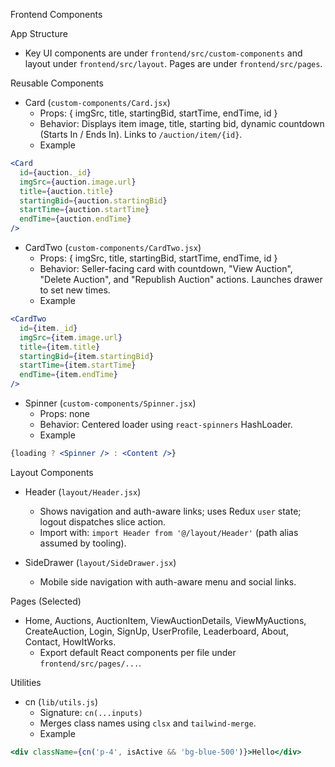 Frontend Components

App Structure
- Key UI components are under `frontend/src/custom-components` and layout under `frontend/src/layout`. Pages are under `frontend/src/pages`.

Reusable Components
- Card (`custom-components/Card.jsx`)
  - Props: { imgSrc, title, startingBid, startTime, endTime, id }
  - Behavior: Displays item image, title, starting bid, dynamic countdown (Starts In / Ends In). Links to `/auction/item/{id}`.
  - Example
```jsx
<Card
  id={auction._id}
  imgSrc={auction.image.url}
  title={auction.title}
  startingBid={auction.startingBid}
  startTime={auction.startTime}
  endTime={auction.endTime}
/> 
```

- CardTwo (`custom-components/CardTwo.jsx`)
  - Props: { imgSrc, title, startingBid, startTime, endTime, id }
  - Behavior: Seller-facing card with countdown, "View Auction", "Delete Auction", and "Republish Auction" actions. Launches drawer to set new times.
  - Example
```jsx
<CardTwo
  id={item._id}
  imgSrc={item.image.url}
  title={item.title}
  startingBid={item.startingBid}
  startTime={item.startTime}
  endTime={item.endTime}
/>
```

- Spinner (`custom-components/Spinner.jsx`)
  - Props: none
  - Behavior: Centered loader using `react-spinners` HashLoader.
  - Example
```jsx
{loading ? <Spinner /> : <Content />}
```

Layout Components
- Header (`layout/Header.jsx`)
  - Shows navigation and auth-aware links; uses Redux `user` state; logout dispatches slice action.
  - Import with: `import Header from '@/layout/Header'` (path alias assumed by tooling).

- SideDrawer (`layout/SideDrawer.jsx`)
  - Mobile side navigation with auth-aware menu and social links.

Pages (Selected)
- Home, Auctions, AuctionItem, ViewAuctionDetails, ViewMyAuctions, CreateAuction, Login, SignUp, UserProfile, Leaderboard, About, Contact, HowItWorks.
  - Export default React components per file under `frontend/src/pages/...`.

Utilities
- cn (`lib/utils.js`)
  - Signature: `cn(...inputs)`
  - Merges class names using `clsx` and `tailwind-merge`.
  - Example
```jsx
<div className={cn('p-4', isActive && 'bg-blue-500')}>Hello</div>
```